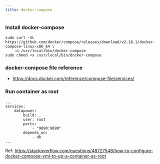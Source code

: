 ```yaml
---
title: docker-compose
---
```


### Install docker-compose

```shell
sudo curl -SL https://github.com/docker/compose/releases/download/v2.18.1/docker-compose-linux-x86_64 \
    -o /usr/local/bin/docker-compose
sudo chmod +x /usr/local/bin/docker-compose
```

### docker-compose file reference 

- https://docs.docker.com/reference/compose-file/services/

### Run container as root

```
...
services:
    datapower:
        build: .
        user: root
        ports:
            - "9090:9090"
        depends_on:
            - db
...
```

Ref: https://stackoverflow.com/questions/48727548/how-to-configure-docker-compose-yml-to-up-a-container-as-root